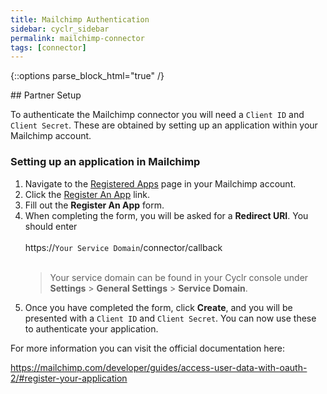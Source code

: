 ```yaml
---
title: Mailchimp Authentication
sidebar: cyclr_sidebar
permalink: mailchimp-connector
tags: [connector]
---
```

{::options parse_block_html="true" /}
<section class="card">
## Partner Setup

To authenticate the Mailchimp connector you will need a `Client ID` and `Client Secret`.  These are obtained by setting up an application within your Mailchimp account.

### Setting up an application in Mailchimp

1. Navigate to the [Registered Apps](https://us1.admin.mailchimp.com/account/oauth2/) page in your Mailchimp account.
2. Click the [Register An App](https://us19.admin.mailchimp.com/account/oauth2/client/) link.
3. Fill out the **Register An App** form.
4. When completing the form, you will be asked for a **Redirect URI**.  You should enter<br/>
    <br/>
    https://``Your Service Domain``/connector/callback<br/>
    <br/>
    > Your service domain can be found in your Cyclr console under **Settings** > **General Settings** > **Service Domain**.
5. Once you have completed the form, click **Create**, and you will be presented with a `Client ID` and `Client Secret`.  You can now use these to authenticate your application.

For more information you can visit the official documentation here:

<a href="https://mailchimp.com/developer/guides/access-user-data-with-oauth-2/#register-your-application">https://mailchimp.com/developer/guides/access-user-data-with-oauth-2/#register-your-application</a>

</section>
